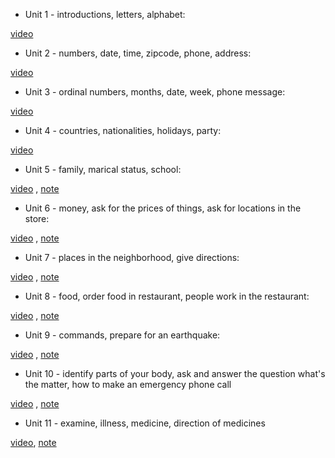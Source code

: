 - Unit 1 - introductions, letters, alphabet:

[video](https://www.youtube.com/watch?v=capHNO_iMIU)

- Unit 2 - numbers, date, time, zipcode, phone, address: 

[video](https://www.youtube.com/watch?v=I_btBhwEJfU)

- Unit 3 - ordinal numbers, months, date, week, phone message:

[video](https://www.youtube.com/watch?v=IVUSk9dUMCU)

- Unit 4 - countries, nationalities, holidays, party:

[video](https://www.youtube.com/watch?v=qmQMLy6w1-Q)

- Unit 5 - family, marical status, school:

[video](https://www.youtube.com/watch?v=Wg2r40ncNaY) ,  [note](L1U5.txt)

- Unit 6 - money, ask for the prices of things, ask for locations in the store:

[video](https://www.youtube.com/watch?v=EjbHq26l0pU) , [note](L1U6.txt)

- Unit 7 - places in the neighborhood, give directions:

[video](https://www.youtube.com/watch?v=2HKrjVjlwQ8) , [note](L1U7.txt)

- Unit 8 - food, order food in restaurant, people work in the restaurant:

[video](https://www.youtube.com/watch?v=YbiwIEltRHM) , [note](L1U8.txt)

- Unit 9 - commands, prepare for an earthquake:

[video](https://www.youtube.com/watch?v=eo_YuFcUcas) , [note](L1U9.txt)

- Unit 10 - identify parts of your body, ask and answer the question what's the matter, how to make an emergency phone call

[video](https://www.youtube.com/watch?v=pTcZD0LZ99g) , [note](L1U10.txt)

- Unit 11 - examine, illness, medicine, direction of medicines

[video](https://www.youtube.com/watch?v=H2IOnFyZKAo), [note](L1U11.txt)

